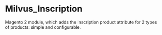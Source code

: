 # Milvus_Inscription
Magento 2 module, which adds the Inscription product attribute for 2 types of products: simple and configurable.

